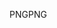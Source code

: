 <span data-ttu-id="c8bcb-101">PNG</span><span class="sxs-lookup"><span data-stu-id="c8bcb-101">PNG</span></span>